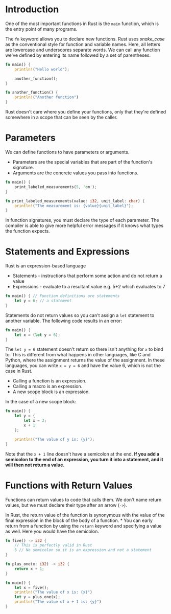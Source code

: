 # Introduction
One of the most important functions in Rust is the `main` function, which is the entry point of many programs.

The `fn` keyword allows you to declare new functions.
Rust uses *snake_case* as the conventional style for function and variable names. Here, all letters are lowercase and underscores separate words.
We can call any function we've defined by entering its name followed by a set of parentheses.

```rust
fn main() {
    println!("Hello world");

    another_function();
}

fn another_function() {
    println!("Another function")
}
```

Rust doesn't care where you define your functions, only that they're defined somewhere in a scope that can be seen by the caller.

# Parameters
We can define functions to have parameters or arguments.
* Parameters are the special variables that are part of the function's signature.
* Arguments are the concrete values you pass into functions.

```rust
fn main() {
    print_labeled_measurements(5, 'cm');
}

fn print_labeled_measurements(value: i32, unit_label: char) {
    println!("The measurement is: {value}{unit_label}");
}
```

In function signatures, you must declare the type of each parameter.
The compiler is able to give more helpful error messages if it knows what types the function expects.

# Statements and Expressions
Rust is an expression-based language 
* Statements - instructions that perform some action and do not return a value
* Expressions - evaluate to a resultant value e.g. 5+2 which evaluates to 7


```rust
fn main() { // Function definitions are statements
    let y = 6; // a statement
}
```

Statements do not return values so you can't assign a `let` statement to another variable. The following code results in an error:

```rust
fn main() {
	let x = (let y = 6);
}
```

The `let y = 6` statement doesn't return so there isn't anything for `x` to bind to. This is different from what happens in other languages, like C and Python, where the assignment returns the value of the assignment. In these languages, you can write `x = y = 6` and have the value 6, which is not the case in Rust.

* Calling a function is an expression.
* Calling a macro is an expression.
* A new scope block is an expression.

In the case of a new scope block:

```rust
fn main() {
    let y = {
        let x = 3;
        x + 1
    };

    println!("The value of y is: {y}");
}
```

Note that the `x + 1` line doesn't have a semicolon at the end.
**If you add a semicolon to the end of an expression, you turn it into a statement, and it will then not return a value.**

# Functions with Return Values
Functions can return values to code that calls them. We don't name return values, but we must declare their type after an arrow (`->`).

In Rust, the return value of the function is synonymous with the value of the final expression in the block of the body of a function.
	* You can early return from a function by using the `return` keyword and specifying a value as well. Here you would have the semicolon.

```rust
fn five() -> i32 {
    // This is perfectly valid in Rust
    5 // No semicolon so it is an expression and not a statement
}

fn plus_one(x: i32) -> i32 {
    return x + 1;
}

fn main() {
    let x = five();
    println!("The value of x is: {x}")
    let y = plus_one(x);
    println!("The value of x + 1 is: {y}")
}
```

